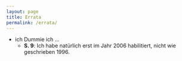 ```yaml
---
layout: page
title: Errata
permalink: /errata/
---
```


  * ich Dummie ich …
    * **S. 9**: Ich habe natürlich erst im Jahr 2006 habilitiert, nicht wie geschrieben 1996.

